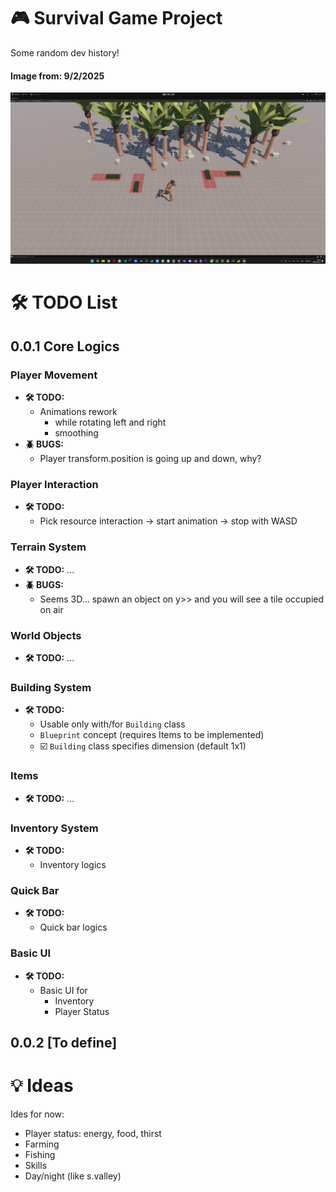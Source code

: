 # **🎮 Survival Game Project**

Some random dev history!

#### **Image from: 9/2/2025**
![alt text](images/image_1.png)

# **🛠️ TODO List**
## **0.0.1 Core Logics**

### **Player Movement**
- **🛠️ TODO:**
  - Animations rework
    - while rotating left and right
    - smoothing
- **🪲 BUGS:**
  -  Player transform.position is going up and down, why?

### **Player Interaction**
- **🛠️ TODO:**
  - Pick resource interaction -> start animation -> stop with WASD

### **Terrain System**
- **🛠️ TODO:** ...
- **🪲 BUGS:**
  -  Seems 3D... spawn an object on y>> and you will see a tile occupied on air
  
### **World Objects**
- **🛠️ TODO:** ...

### **Building System**
- **🛠️ TODO:**
  - Usable only with/for `Building` class
  - `Blueprint` concept (requires Items to be implemented)
  - ☑️ `Building` class specifies dimension (default 1x1)

### **Items**
- **🛠️ TODO:** ...
  
### **Inventory System**
- **🛠️ TODO:**
  - Inventory logics

### **Quick Bar**
- **🛠️ TODO:**
  - Quick bar logics

### **Basic UI**
- **🛠️ TODO:**
  - Basic UI for
    - Inventory
    - Player Status


## **0.0.2 [To define]**

# **💡 Ideas**
Ides for now:
- Player status: energy, food, thirst
- Farming
- Fishing
- Skills
- Day/night (like s.valley)
